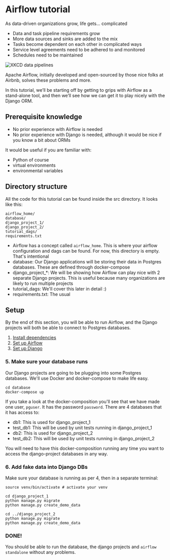 # Airflow tutorial

As data-driven organizations grow, life gets… complicated

- Data and task pipeline requirements grow
- More data sources and sinks are added to the mix
- Tasks become dependent on each other in complicated ways
- Service level agreements need to be adhered to and monitored
- Schedules need to be maintained

![XKCD data pipelines](https://imgs.xkcd.com/comics/data_pipeline.png)

Apache Airflow, initially developed and open-sourced by those nice folks at Airbnb, solves these problems and more.

In this tutorial, we’ll be starting off by getting to grips with Airflow as a stand-alone tool, and then we’ll see how we can get it to play nicely with the Django ORM.

## Prerequisite knowledge

- No prior experience with Airflow is needed
- No prior experience with Django is needed, although it would be nice if you know a bit about ORMs

It would be useful if you are familiar with:

- Python of course
- virtual environments
- environmental variables

## Directory structure

All the code for this tutorial can be found inside the src directory. It looks like this:

```
airflow_home/
database/
django_project_1/
django_project_2/
tutorial_dags/
requirements.txt
```

- Airflow has a concept called `airflow_home`. This is where your airflow configuration and dags can be found. For now, this directory is empty. That's intentional
- database: Our Django applications will be storing their data in Postgres databases. These are defined through docker-compose
- django_project_*: We will be showing how Airflow can play nice with 2 separate Django projects. This is useful because many organizations are likely to run multiple projects
- tutorial_dags: We'll cover this later in detail :)
- requirements.txt: The usual

## Setup

By the end of this section, you will be able to run Airflow, and the Django projects will both be able to connect to Postgres databases. 


1. [Install dependencies](docs/1-install-dependencies.md)
2. [Set up Airflow](docs/2-setup-airflow.md)
2. [Set up Django](docs/3-django-setup.md)




### 5. Make sure your database runs

Our Django projects are going to be plugging into some Postgres databases. We'll use Docker and docker-compose to make life easy.

```
cd database
docker-compose up
```

If you take a look at the docker-composition you'll see that we have made one user, `pguser`. It has the password `password`. There are 4 databases that it has access to:

- db1: This is used for django_project_1
- test_db1: This will be used by unit tests running in django_project_1
- db2: This is used for django_project_2
- test_db2: This will be used by unit tests running in django_project_2

You will need to have this docker-composition running any time you want to access the django-project databases in any way. 

### 6. Add fake data into Django DBs

Make sure your database is running as per 4, then in a separate terminal:

```
source venv/bin/activate # activate your venv

cd django_project_1
python manage.py migrate 
python manage.py create_demo_data

cd ../django_project_2
python manage.py migrate 
python manage.py create_demo_data
```

### DONE!

You should be able to run the database, the django projects and `airflow standalone` without any problems. 
